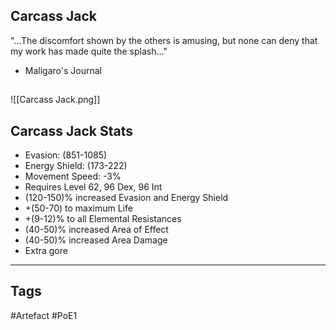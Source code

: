 ## Carcass Jack
"...The discomfort shown by the others is amusing, but none
can deny that my work has made quite the splash..."
- Maligaro's Journal
##
![[Carcass Jack.png]]
## Carcass Jack Stats
- Evasion: (851-1085)
- Energy Shield: (173-222)
- Movement Speed: -3%
- Requires Level 62, 96 Dex, 96 Int
- (120-150)% increased Evasion and Energy Shield
- +(50-70) to maximum Life
- +(9-12)% to all Elemental Resistances
- (40-50)% increased Area of Effect
- (40-50)% increased Area Damage
- Extra gore


---
## Tags
#Artefact
#PoE1
